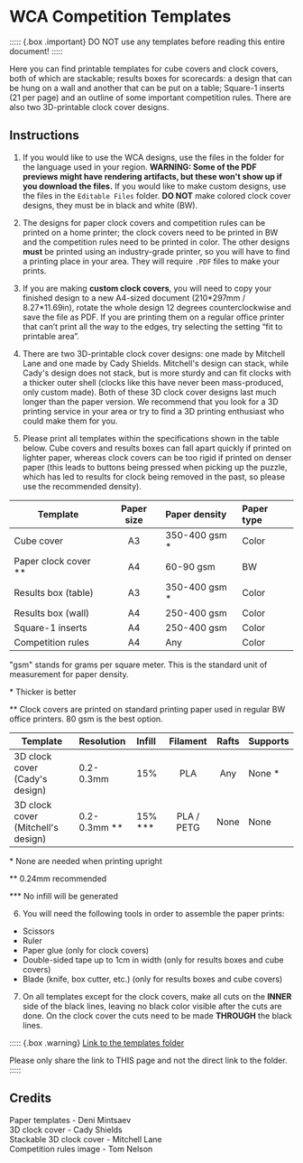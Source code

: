# WCA Competition Templates

::::: {.box .important}
DO NOT use any templates before reading this entire document!
:::::

Here you can find printable templates for cube covers and clock covers, both of which are stackable; results boxes for scorecards: a design that can be hung on a wall and another that can be put on a table; Square-1 inserts (21 per page) and an outline of some important competition rules. There are also two 3D-printable clock cover designs.

## Instructions

1. If you would like to use the WCA designs, use the files in the folder for the language used in your region. **WARNING: Some of the PDF previews might have rendering artifacts, but these won't show up if you download the files.** If you would like to make custom designs, use the files in the `Editable Files` folder. **DO NOT** make colored clock cover designs, they must be in black and white (BW).

2. The designs for paper clock covers and competition rules can be printed on a home printer; the clock covers need to be printed in BW and the competition rules need to be printed in color. The other designs **must** be printed using an industry-grade printer, so you will have to find a printing place in your area. They will require `.PDF` files to make your prints.

3. If you are making **custom clock covers**, you will need to copy your finished design to a new A4-sized document (210\*297mm / 8.27\*11.69in), rotate the whole design 12 degrees counterclockwise and save the file as PDF. If you are printing them on a regular office printer that can’t print all the way to the edges, try selecting the setting “fit to printable area”.

4. There are two 3D-printable clock cover designs: one made by Mitchell Lane and one made by Cady Shields. Mitchell's design can stack, while Cady's design does not stack, but is more sturdy and can fit clocks with a thicker outer shell (clocks like this have never been mass-produced, only custom made). Both of these 3D clock cover designs last much longer than the paper version. We recommend that you look for a 3D printing service in your area or try to find a 3D printing enthusiast who could make them for you.

5. Please print all templates within the specifications shown in the table below. Cube covers and results boxes can fall apart quickly if printed on lighter paper, whereas clock covers can be too rigid if printed on denser paper (this leads to buttons being pressed when picking up the puzzle, which has led to results for clock being removed in the past, so please use the recommended density).

| Template               | Paper size | Paper density  | Paper type |
| ---------------------- | :--------: | :------------- | :--------- |
| Cube cover             |     A3     | 350-400 gsm \* | Color      |
| Paper clock cover \*\* |     A4     | 60-90 gsm      | BW         |
| Results box (table)    |     A3     | 350-400 gsm \* | Color      |
| Results box (wall)     |     A4     | 250-400 gsm    | Color      |
| Square-1 inserts       |     A4     | 250-400 gsm    | Color      |
| Competition rules      |     A4     | Any            | Color      |

"gsm" stands for grams per square meter. This is the standard unit of measurement for paper density.

\* Thicker is better

\*\* Clock covers are printed on standard printing paper used in regular BW office printers. 80 gsm is the best option.

| Template                           | Resolution     | Infill     |  Filament  | Rafts | Supports |
| ---------------------------------- | :------------- | :--------- | :--------: | :---: | :------- |
| 3D clock cover (Cady's design)     | 0.2-0.3mm      | 15%        |    PLA     |  Any  | None \*  |
| 3D clock cover (Mitchell's design) | 0.2-0.3mm \*\* | 15% \*\*\* | PLA / PETG | None  | None     |

\* None are needed when printing upright

\*\* 0.24mm recommended

\*\*\* No infill will be generated

6. You will need the following tools in order to assemble the paper prints:

-   Scissors
-   Ruler
-   Paper glue (only for clock covers)
-   Double-sided tape up to 1cm in width (only for results boxes and cube covers)
-   Blade (knife, box cutter, etc.) (only for results boxes and cube covers)

7. On all templates except for the clock covers, make all cuts on the **INNER** side of the black lines, leaving no black color visible after the cuts are done. On the clock cover the cuts need to be made **THROUGH** the black lines.

::::: {.box .warning}
[Link to the templates folder](https://drive.google.com/drive/folders/1EVqEWSqruZ8_vEJpUmqhFUqaikzgUkkP?usp=sharing)

Please only share the link to THIS page and not the direct link to the folder.
:::::

## Credits

Paper templates - Deni Mintsaev<br/>
3D clock cover - Cady Shields<br/>
Stackable 3D clock cover - Mitchell Lane<br/>
Competition rules image - Tom Nelson
